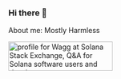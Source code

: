 ### Hi there 👋

About me: Mostly Harmless

<a href="https://solana.stackexchange.com/users/204/wagg"><img src="https://solana.stackexchange.com/users/flair/204.png" width="208" height="58" alt="profile for Wagg at Solana Stack Exchange, Q&amp;A for Solana software users and developers" title="profile for Wagg at Solana Stack Exchange, Q&amp;A for Solana software users and developers"></a>

<!--
**WaggMe/WaggMe** is a ✨ _special_ ✨ repository because its `README.md` (this file) appears on your GitHub profile.

Here are some ideas to get you started:

- 🔭 I’m currently working on ...
- 🌱 I’m currently learning ...
- 👯 I’m looking to collaborate on ...
- 🤔 I’m looking for help with ...
- 💬 Ask me about ...
- 📫 How to reach me: ...
- 😄 Pronouns: ...
- ⚡ Fun fact: ...
-->
